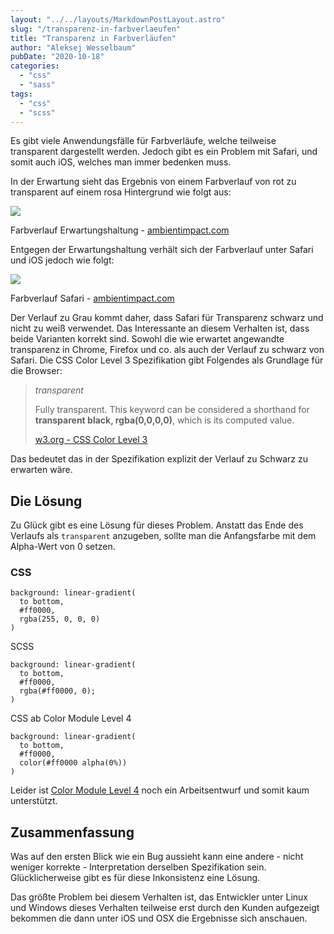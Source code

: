 ```yaml
---
layout: "../../layouts/MarkdownPostLayout.astro"
slug: "/transparenz-in-farbverlaeufen"  
title: "Transparenz in Farbverläufen"
author: "Aleksej Wesselbaum"
pubDate: "2020-10-18"
categories: 
  - "css"
  - "sass"
tags: 
  - "css"
  - "scss"
---
```


Es gibt viele Anwendungsfälle für Farbverläufe, welche teilweise transparent dargestellt werden. Jedoch gibt es ein Problem mit Safari, und somit auch iOS, welches man immer bedenken muss.

In der Erwartung sieht das Ergebnis von einem Farbverlauf von rot zu transparent auf einem rosa Hintergrund wie folgt aus:

![](https://ambientimpact.com/sites/default/files/styles/content_image_large/public/paragraphs/images/safari_fade_to_transparent_gradient_works.png?itok=yvOjiz8W)

Farbverlauf Erwartungshaltung - [ambientimpact.com](https://ambientimpact.com/web/snippets/safari-bug-with-gradients-that-fade-to-transparent)

Entgegen der Erwartungshaltung verhält sich der Farbverlauf unter Safari und iOS jedoch wie folgt:

![](https://ambientimpact.com/sites/default/files/styles/content_image_large/public/paragraphs/images/safari_fade_to_transparent_gradient_bad.png?itok=F1VpuBas)

Farbverlauf Safari - [ambientimpact.com](https://ambientimpact.com/web/snippets/safari-bug-with-gradients-that-fade-to-transparent)

Der Verlauf zu Grau kommt daher, dass Safari für Transparenz schwarz und nicht zu weiß verwendet. Das Interessante an diesem Verhalten ist, dass beide Varianten korrekt sind. Sowohl die wie erwartet angewandte transparenz in Chrome, Firefox und co. als auch der Verlauf zu schwarz von Safari. Die CSS Color Level 3 Spezifikation gibt Folgendes als Grundlage für die Browser:

> _transparent_
> 
> Fully transparent. This keyword can be considered a shorthand for **transparent black, rgba(0,0,0,0)**, which is its computed value.
> 
> [w3.org - CSS Color Level 3](https://www.w3.org/TR/css-color-3/#transparent)

Das bedeutet das in der Spezifikation explizit der Verlauf zu Schwarz zu erwarten wäre.

## Die Lösung

Zu Glück gibt es eine Lösung für dieses Problem. Anstatt das Ende des Verlaufs als `transparent` anzugeben, sollte man die Anfangsfarbe mit dem Alpha-Wert von 0 setzen.

### CSS

```
background: linear-gradient(
  to bottom,
  #ff0000,
  rgba(255, 0, 0, 0)
)
```

SCSS

```
background: linear-gradient(
  to bottom,
  #ff0000,
  rgba(#ff0000, 0);
)
```

CSS ab Color Module Level 4

```
background: linear-gradient(
  to bottom,
  #ff0000,
  color(#ff0000 alpha(0%))
)
```

Leider ist [Color Module Level 4](https://drafts.csswg.org/css-color/#colorunits) noch ein Arbeitsentwurf und somit kaum unterstützt.

## Zusammenfassung

Was auf den ersten Blick wie ein Bug aussieht kann eine andere - nicht weniger korrekte - Interpretation derselben Spezifikation sein. Glücklicherweise gibt es für diese Inkonsistenz eine Lösung.

Das größte Problem bei diesem Verhalten ist, das Entwickler unter Linux und Windows dieses Verhalten teilweise erst durch den Kunden aufgezeigt bekommen die dann unter iOS und OSX die Ergebnisse sich anschauen.
